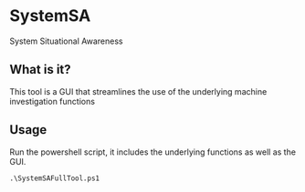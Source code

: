 # SystemSA
System Situational Awareness

##  What is it?

This tool is a GUI that streamlines the use of the underlying machine investigation functions

## Usage

Run the powershell script, it includes the underlying functions as well as the GUI.

```
.\SystemSAFullTool.ps1
```
